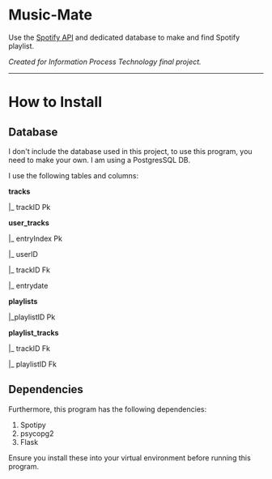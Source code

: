# Music-Mate
Use the [Spotify API](https://developer.spotify.com/) and dedicated database to make and find Spotify playlist.

*Created for Information Process Technology final project.*

---
# How to Install

## Database
I don't include the database used in this project, to use this program, you need to make your own. I am using a PostgresSQL DB.

I use the following tables and columns:

**tracks**

|_ trackID Pk


**user_tracks**

|_ entryIndex Pk

|_ userID 

|_ trackID Fk

|_ entrydate


**playlists**

|_playlistID Pk
 
 
**playlist_tracks**

|_ trackID Fk

|_ playlistID Fk

## Dependencies
Furthermore, this program has the following dependencies:
1. Spotipy
2. psycopg2
3. Flask

Ensure you install these into your virtual environment before running this program.
